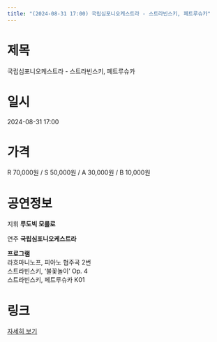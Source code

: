 ```yaml
---
title: "(2024-08-31 17:00) 국립심포니오케스트라 - 스트라빈스키, 페트루슈카"
---
```


# 제목
국립심포니오케스트라 - 스트라빈스키, 페트루슈카

# 일시
2024-08-31 17:00

# 가격
R 70,000원 / S 50,000원 / A 30,000원 / B 10,000원  

# 공연정보
지휘 **루도빅 모를로**    
  
연주 **국립심포니오케스트라**    
    
**프로그램**    
라흐마니노프, 피아노 협주곡 2번    
스트라빈스키, ‘불꽃놀이’ Op. 4    
스트라빈스키, 페트루슈카 K01  
  


# 링크
[자세히 보기](https://www.sac.or.kr/site/main/show/show_view?SN=60792 "https://www.sac.or.kr/site/main/show/show_view?SN=60792")
